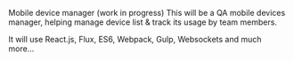 Mobile device manager (work in progress)
This will be a QA mobile devices manager, helping manage device list & track its usage by team members. 


It will use React.js, Flux, ES6, Webpack, Gulp, Websockets and much more...
